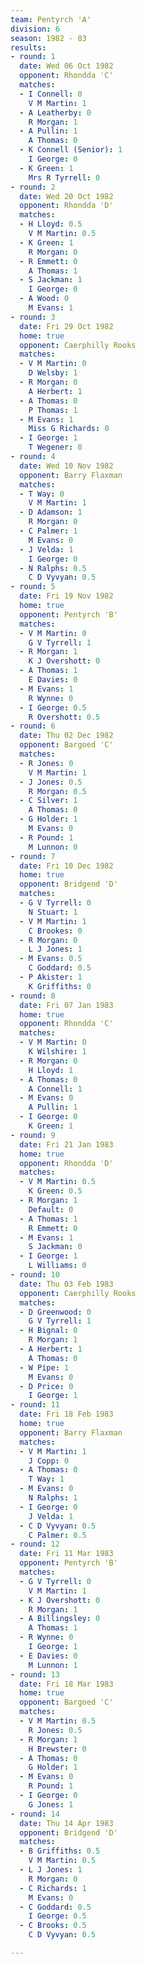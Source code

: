 ```yaml
---
team: Pentyrch 'A'
division: 6
season: 1982 - 83
results:
- round: 1
  date: Wed 06 Oct 1982
  opponent: Rhondda 'C'
  matches:
  - I Connell: 0
    V M Martin: 1
  - A Leatherby: 0
    R Morgan: 1
  - A Pullin: 1
    A Thomas: 0
  - K Connell (Senior): 1
    I George: 0
  - K Green: 1
    Mrs R Tyrrell: 0
- round: 2
  date: Wed 20 Oct 1982
  opponent: Rhondda 'D'
  matches:
  - H Lloyd: 0.5
    V M Martin: 0.5
  - K Green: 1
    R Morgan: 0
  - R Emmett: 0
    A Thomas: 1
  - S Jackman: 1
    I George: 0
  - A Wood: 0
    M Evans: 1
- round: 3
  date: Fri 29 Oct 1982
  home: true
  opponent: Caerphilly Rooks
  matches:
  - V M Martin: 0
    D Welsby: 1
  - R Morgan: 0
    A Herbert: 1
  - A Thomas: 0
    P Thomas: 1
  - M Evans: 1
    Miss G Richards: 0
  - I George: 1
    T Wegener: 0
- round: 4
  date: Wed 10 Nov 1982
  opponent: Barry Flaxman
  matches:
  - T Way: 0
    V M Martin: 1
  - D Adamson: 1
    R Morgan: 0
  - C Palmer: 1
    M Evans: 0
  - J Velda: 1
    I George: 0
  - N Ralphs: 0.5
    C D Vyvyan: 0.5
- round: 5
  date: Fri 19 Nov 1982
  home: true
  opponent: Pentyrch 'B'
  matches:
  - V M Martin: 0
    G V Tyrrell: 1
  - R Morgan: 1
    K J Overshott: 0
  - A Thomas: 1
    E Davies: 0
  - M Evans: 1
    R Wynne: 0
  - I George: 0.5
    R Overshott: 0.5
- round: 6
  date: Thu 02 Dec 1982
  opponent: Bargoed 'C'
  matches:
  - R Jones: 0
    V M Martin: 1
  - J Jones: 0.5
    R Morgan: 0.5
  - C Silver: 1
    A Thomas: 0
  - G Holder: 1
    M Evans: 0
  - R Pound: 1
    M Lunnon: 0
- round: 7
  date: Fri 10 Dec 1982
  home: true
  opponent: Bridgend 'D'
  matches:
  - G V Tyrrell: 0
    N Stuart: 1
  - V M Martin: 1
    C Brookes: 0
  - R Morgan: 0
    L J Jones: 1
  - M Evans: 0.5
    C Goddard: 0.5
  - P Akister: 1
    K Griffiths: 0
- round: 8
  date: Fri 07 Jan 1983
  home: true
  opponent: Rhondda 'C'
  matches:
  - V M Martin: 0
    K Wilshire: 1
  - R Morgan: 0
    H Lloyd: 1
  - A Thomas: 0
    A Connell: 1
  - M Evans: 0
    A Pullin: 1
  - I George: 0
    K Green: 1
- round: 9
  date: Fri 21 Jan 1983
  home: true
  opponent: Rhondda 'D'
  matches:
  - V M Martin: 0.5
    K Green: 0.5
  - R Morgan: 1
    Default: 0
  - A Thomas: 1
    R Emmett: 0
  - M Evans: 1
    S Jackman: 0
  - I George: 1
    L Williams: 0
- round: 10
  date: Thu 03 Feb 1983
  opponent: Caerphilly Rooks
  matches:
  - D Greenwood: 0
    G V Tyrrell: 1
  - H Bignal: 0
    R Morgan: 1
  - A Herbert: 1
    A Thomas: 0
  - W Pipe: 1
    M Evans: 0
  - D Price: 0
    I George: 1
- round: 11
  date: Fri 18 Feb 1983
  home: true
  opponent: Barry Flaxman
  matches:
  - V M Martin: 1
    J Copp: 0
  - A Thomas: 0
    T Way: 1
  - M Evans: 0
    N Ralphs: 1
  - I George: 0
    J Velda: 1
  - C D Vyvyan: 0.5
    C Palmer: 0.5
- round: 12
  date: Fri 11 Mar 1983
  opponent: Pentyrch 'B'
  matches:
  - G V Tyrrell: 0
    V M Martin: 1
  - K J Overshott: 0
    R Morgan: 1
  - A Billingsley: 0
    A Thomas: 1
  - R Wynne: 0
    I George: 1
  - E Davies: 0
    M Lunnon: 1
- round: 13
  date: Fri 18 Mar 1983
  home: true
  opponent: Bargoed 'C'
  matches:
  - V M Martin: 0.5
    R Jones: 0.5
  - R Morgan: 1
    H Brewster: 0
  - A Thomas: 0
    G Holder: 1
  - M Evans: 0
    R Pound: 1
  - I George: 0
    G Jones: 1
- round: 14
  date: Thu 14 Apr 1983
  opponent: Bridgend 'D'
  matches:
  - B Griffiths: 0.5
    V M Martin: 0.5
  - L J Jones: 1
    R Morgan: 0
  - C Richards: 1
    M Evans: 0
  - C Goddard: 0.5
    I George: 0.5
  - C Brooks: 0.5
    C D Vyvyan: 0.5

---
```

